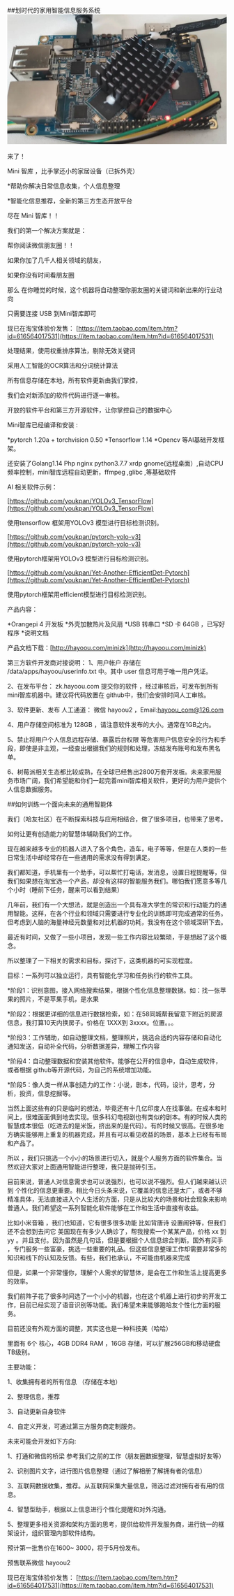 ##划时代的家用智能信息服务系统
![](https://raw.githubusercontent.com/youkpan/hayoou_minizhiku/master/%E5%9B%BE%E7%89%87/Mini%E6%99%BA%E5%BA%93.jpg)  


来了！

Mini 智库 ，比手掌还小的家居设备（已拆外壳）

*帮助你解决日常信息收集，个人信息整理

*智能化信息推荐，全新的第三方生态开放平台

尽在 Mini 智库！！

我们的第一个解决方案就是：

帮你阅读微信朋友圈！！

如果你加了几千人相关领域的朋友，

如果你没有时间看朋友圈

那么 在你睡觉的时候，这个机器将自动整理你朋友圈的关键词和新出来的行业动向

只需要连接 USB 到Mini智库即可

现已在淘宝体验价发售：
[https://item.taobao.com/item.htm?id=616564017531](https://item.taobao.com/item.htm?id=616564017531)

处理结果，使用权重排序算法，剔除无效关键词

采用人工智能的OCR算法和分词统计算法

所有信息存储在本地，所有软件更新由我们掌控，

我们会对新添加的软件代码进行逐一审核。

开放的软件平台和第三方开源软件，让你掌控自己的数据中心

Mini智库已经编译和安装 :

*pytorch 1.20a + torchvision 0.50
*Tensorflow 1.14
*Opencv
等AI基础开发框架。

还安装了Golang1.14 Php nginx python3.7.7 xrdp gnome(远程桌面）,自动CPU频率控制，mini智库远程自动更新，ffmpeg ,glibc ,等基础软件


AI 相关软件示例：

[https://github.com/youkpan/YOLOv3_TensorFlow](https://github.com/youkpan/YOLOv3_TensorFlow)

使用tensorflow 框架用YOLOv3 模型进行目标检测识别。


[https://github.com/youkpan/pytorch-yolo-v3](https://github.com/youkpan/pytorch-yolo-v3)

使用pytorch框架用YOLOv3 模型进行目标检测识别。

[https://github.com/youkpan/Yet-Another-EfficientDet-Pytorch](https://github.com/youkpan/Yet-Another-EfficientDet-Pytorch)

使用pytorch框架用efficient模型进行目标检测识别。
 

产品内容：

*Orangepi 4 开发板
*外壳加散热片及风扇
*USB 转串口
*SD 卡 64GB ，已写好程序
*说明文档

产品文档下载：[http://hayoou.com/minizk](http://hayoou.com/minizk)

第三方软件开发商对接说明：
1、用户帐户 存储在 /data/apps/hayoou/userinfo.txt 中。其中 user 信息可用于唯一用户凭证。

2、在发布平台： zk.hayoou.com 提交你的软件 ，经过审核后，可发布到所有mini智库机器中。建议将代码放置在 github中，我们会安排时间人工审核。

3、软件更新、发布 人工通道： 微信 hayoou2 ，Email:hayoou_com@126.com

4、用户存储空间标准为 128GB ，请注意软件发布的大小。通常在1GB之内。

5、禁止将用户个人信息远程存储、暴露后台权限 等危害用户信息安全的行为和手段，即使是非主观，一经查出根据我们的规则和处理，冻结发布账号和发布黑名单。

6、树莓派相关生态都比较成熟，在全球已经售出2800万套开发板。未来家用服务市场广阔，我们希望能和你们一起完善mini智库相关软件，更好的为用户提供个人信息数据服务。

##如何训练一个面向未来的通用智能体

我们（哈友社区）在不断探索科技与应用相结合，做了很多项目，也带来了思考。

如何让更有创造能力的智慧体辅助我们的工作。

现在越来越多专业的机器人进入了各个角色，造车，电子等等，但是在人类的一些日常生活中却经常存在一些通用的需求没有得到满足。

我们都知道，手机里有一个助手，可以帮忙打电话，发消息，设置日程提醒等，但我们如果想在淘宝选一个产品，却没有这样的智能服务我们。哪怕我们愿意多等几个小时（睡前下任务，醒来可以看到结果）

几年前，我们有一个大想法，就是创造出一个具有准大学生的常识和行动能力的通用智能。这样，在各个行业和领域只需要进行专业化的训练即可完成通常的任务。但考虑到人脑的海量神经元数量和对比机器的功耗，我没有在这个领域深研下去。

最近有时间，又做了一些小项目，发现一些工作内容比较繁琐，于是想起了这个概念。

所以整理了一下相关的需求和目标，探讨下，这类机器的可实现程度。

目标：一系列可以独立运行，具有智能化学习和任务执行的软件工具。

*阶段1：识别意图，接入网络搜索结果，根据个性化信息整理数据。如：找一张苹果的照片，不是苹果手机，是水果

*阶段2：根据更详细的信息进行数据检索，如：在58同城帮我留意下附近的房源信息，我打算10天内换房子。价格在 1XXX到 3xxxx。位置。。。

*阶段3：工作辅助，如自动整理文档，整理照片，挑选合适的内容存储和自动化通知发送，自动补全代码，分析数据差异，理解工作内容

*阶段4：自动整理数据和安装其他软件。能够在公开的信息中，自动生成软件，或者根据 github等开源代码，为自己的系统增加功能。

*阶段5：像人类一样从事创造力的工作：小说，剧本，代码，设计，思考，分析，投资，信息挖掘等。

当然上面这些有的只是临时的想法，毕竟还有十几亿印度人在找事做。在成本和时间上，很难面面俱到地去实现。很多科幻电视剧也有类似的剧本。有的时候人类的智慧成本很低（吃进去的是米饭，挤出来的是代码）。有的时候又很高。在很多地方确实能够用上重复的机器完成，并且有可以看见收益的场景，基本上已经有布局和产品了。

所以 ，我们只挑选一个小小的场景进行切入，就是个人服务方面的软件集合。当然欢迎大家对上面通用智能进行整理，我只是抛砖引玉。

目前来说，普通人对信息需求也可以说强烈，也可以说不强烈。但人们越来越认识到 个性化的信息更重要。相比今日头条来说，它覆盖的信息还是太广，或者不够精准具体，无法直接进入个人生活的方面，只是从比较大的场景和社会现象来影响普通人。我们希望这一系列智能化软件能够在工作和生活中直接有收益。

比如小米音箱 ，我们也知道，它有很多很多功能 比如背唐诗 设置闹钟等，但我们还不会想到去问它 美国现在有多少人确诊了，帮我搜索一个某某产品，价格 xx 到 yy 。并且支付。因为虽然是几句话，但是要根据个人信息综合判断。国外有买手 ，专门服务一些富豪，挑选一些重要的礼品。但这些信息整理工作却需要非常多的知识和线下的认知及反馈。有些，我们也承认，不可能由机器来完成

但是，如果一个非常懂你，理解个人需求的智慧体，是会在工作和生活上提高更多的效率。

我们前阵子花了很多时间选了一个小小的机器，也在这个机器上进行初步的开发工作，目前已经实现了语音识别等功能。我们希望未来能够跑哈友个性化方面的服务。

目前还没有外观方面的调整，其实这也是一种科技美（哈哈）

里面有 6个 核心，4GB DDR4 RAM ，16GB 存储，可以扩展256GB和移动硬盘 TB级别。

主要功能：

1、收集拥有者的所有信息 （存储在本地）

2、整理信息，推荐

3、自动更新自身软件

4、自定义开发，可通过第三方服务商定制服务。

未来可能会开发如下方向:

1、打通和微信的桥梁 参考我们之前的工作（朋友圈数据整理，智慧虚拟好友等）

2、识别图片文字，进行图片信息整理（通过了解相册了解拥有者的信息）

3、互联网数据收集，推荐。从互联网采集大量信息，筛选过滤对拥有者有用的信息。

4、智慧型助手，根据以上信息进行个性化提醒和对外沟通。

5、整理更多相关资源和架构方面的思考，提供给软件开发服务商，进行统一的框架设计，组织管理内部软件结构。

预计第一批售价在1600~ 3000，将于5月份发布。

预售联系微信 hayoou2

现已在淘宝体验价发售：
[https://item.taobao.com/item.htm?id=616564017531](https://item.taobao.com/item.htm?id=616564017531)

 
